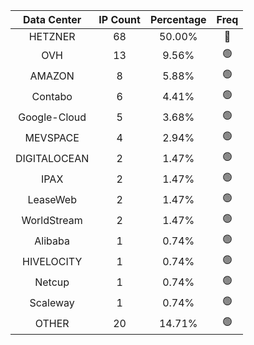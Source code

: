 | Data Center | IP Count | Percentage | Freq |
|:------------:|:--------:|:-----------:|:-----:|
| HETZNER | 68 | 50.00% | 🔴 |
| OVH | 13 | 9.56% | 🟢 |
| AMAZON | 8 | 5.88% | 🟢 |
| Contabo | 6 | 4.41% | 🟢 |
| Google-Cloud | 5 | 3.68% | 🟢 |
| MEVSPACE | 4 | 2.94% | 🟢 |
| DIGITALOCEAN | 2 | 1.47% | 🟢 |
| IPAX | 2 | 1.47% | 🟢 |
| LeaseWeb | 2 | 1.47% | 🟢 |
| WorldStream | 2 | 1.47% | 🟢 |
| Alibaba | 1 | 0.74% | 🟢 |
| HIVELOCITY | 1 | 0.74% | 🟢 |
| Netcup | 1 | 0.74% | 🟢 |
| Scaleway | 1 | 0.74% | 🟢 |
| OTHER | 20 | 14.71% | 🟢 |